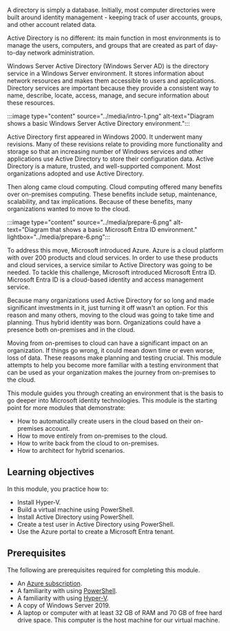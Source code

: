 A directory is simply a database. Initially, most computer directories were built around identity management - keeping track of user accounts, groups, and other account related data. 

Active Directory is no different: its main function in most environments is to manage the users, computers, and groups that are created as part of day-to-day network administration.

Windows Server Active Directory (Windows Server AD) is the directory service in a Windows Server environment. It stores information about network resources and makes them accessible to users and applications. Directory services are important because they provide a consistent way to name, describe, locate, access, manage, and secure information about these resources.

:::image type="content" source="../media/intro-1.png" alt-text="Diagram shows a basic Windows Server Active Directory environment.":::

Active Directory first appeared in Windows 2000. It underwent many revisions. Many of these revisions relate to providing more functionality and storage so that an increasing number of Windows services and other applications use Active Directory to store their configuration data. Active Directory is a mature, trusted, and well-supported component. Most organizations adopted and use Active Directory.

Then along came cloud computing. Cloud computing offered many benefits over on-premises computing. These benefits include setup, maintenance, scalability, and tax implications. Because of these benefits, many organizations wanted to move to the cloud.

:::image type="content" source="../media/prepare-6.png" alt-text="Diagram that shows a basic Microsoft Entra ID environment." lightbox="../media/prepare-6.png":::

To address this move, Microsoft introduced Azure. Azure is a cloud platform with over 200 products and cloud services. In order to use these products and cloud services, a service similar to Active Directory was going to be needed. To tackle this challenge, Microsoft introduced Microsoft Entra ID. Microsoft Entra ID is a cloud-based identity and access management service.

Because many organizations used Active Directory for so long and made significant investments in it, just turning it off wasn't an option. For this reason and many others, moving to the cloud was going to take time and planning. Thus hybrid identity was born. Organizations could have a presence both on-premises and in the cloud.

Moving from on-premises to cloud can have a significant impact on an organization. If things go wrong, it could mean down time or even worse, loss of data. These reasons make planning and testing crucial. This module attempts to help you become more familiar with a testing environment that can be used as your organization makes the journey from on-premises to the cloud.

This module guides you through creating an environment that is the basis to go deeper into Microsoft identity technologies. This module is the starting point for more modules that demonstrate:

- How to automatically create users in the cloud based on their on-premises account.
- How to move entirely from on-premises to the cloud.
- How to write back from the cloud to on-premises.
- How to architect for hybrid scenarios.

## Learning objectives

In this module, you practice how to:

- Install Hyper-V.
- Build a virtual machine using PowerShell.
- Install Active Directory using PowerShell.
- Create a test user in Active Directory using PowerShell.
- Use the Azure portal to create a Microsoft Entra tenant.

## Prerequisites

The following are prerequisites required for completing this module.

- An [Azure subscription](https://azure.microsoft.com/free).
- A familiarity with using [PowerShell](/powershell/scripting/overview).
- A familiarity with using [Hyper-V](/virtualization/hyper-v-on-windows/about/).
- A copy of Windows Server 2019.
- A laptop or computer with at least 32 GB of RAM and 70 GB of free hard drive space. This computer is the host machine for our virtual machine.
